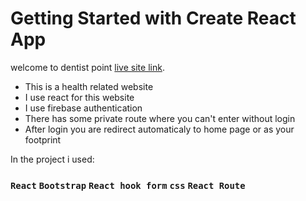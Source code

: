 # Getting Started with Create React App

welcome to dentist point [live site link](https://dental-point-5291d.web.app/).
- This is a health related website
- I use react for this website
- I use firebase authentication
- There has some private route where you can't enter without login
- After login you are redirect automaticaly to home page or as your footprint

In the project i used:

### `React` `Bootstrap` `React hook form` `css` `React Route`